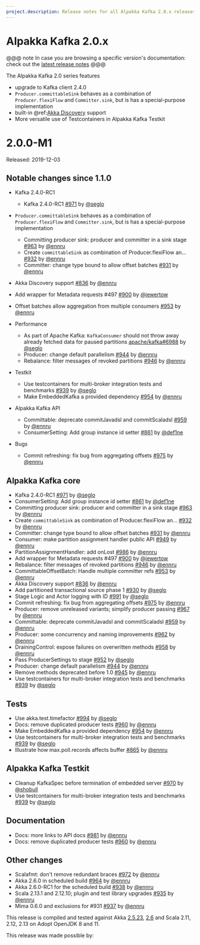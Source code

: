 ```yaml
---
project.description: Release notes for all Alpakka Kafka 2.0.x releases.
---
```

# Alpakka Kafka 2.0.x

@@@ note
In case you are browsing a specific version's documentation: check out the [latest release notes](https://doc.akka.io/docs/alpakka-kafka/current/release-notes/index.html)
@@@

The Alpakka Kafka 2.0 series features

* upgrade to Kafka client 2.4.0
* `Producer.committableSink` behaves as a combination of `Producer.flexiFlow` and `Committer.sink`, but is has a special-purpose implementation
* built-in @ref:[Akka Discovery](../discovery.md) support
* More versatile use of Testcontainers in Alpakka Kafka Testkit

# 2.0.0-M1

Released: 2019-12-03

## Notable changes since 1.1.0

* Kafka 2.4.0-RC1
    - Kafka 2.4.0-RC1 [#971](https://github.com/akka/alpakka-kafka/issues/971) by [@seglo](https://github.com/seglo)

* `Producer.committableSink` behaves as a combination of `Producer.flexiFlow` and `Committer.sink`, but is has a special-purpose implementation 
    - Committing producer sink: producer and committer in a sink stage [#963](https://github.com/akka/alpakka-kafka/issues/963) by [@ennru](https://github.com/ennru)
    - Create `committableSink` as combination of Producer.flexiFlow an… [#932](https://github.com/akka/alpakka-kafka/issues/932) by [@ennru](https://github.com/ennru)
    - Committer: change type bound to allow offset batches [#931](https://github.com/akka/alpakka-kafka/issues/931) by [@ennru](https://github.com/ennru)

- Akka Discovery support [#836](https://github.com/akka/alpakka-kafka/issues/836) by [@ennru](https://github.com/ennru)

- Add wrapper for Metadata requests #497 [#900](https://github.com/akka/alpakka-kafka/issues/900) by [@jewertow](https://github.com/jewertow)

* Offset batches allow aggregation from multiple consumers [#953](https://github.com/akka/alpakka-kafka/issues/953) by [@ennru](https://github.com/ennru)

* Performance
    - As part of Apache Kafka: `KafkaConsumer` should not throw away already fetched data for paused partitions [apache/kafka#6988](https://github.com/apache/kafka/pull/6988) by [@seglo](https://github.com/seglo)
    - Producer: change default parallelism [#944](https://github.com/akka/alpakka-kafka/issues/944) by [@ennru](https://github.com/ennru)
    - Rebalance: filter messages of revoked partitions [#946](https://github.com/akka/alpakka-kafka/issues/946) by [@ennru](https://github.com/ennru)

* Testkit
    - Use testcontainers for multi-broker integration tests and benchmarks [#939](https://github.com/akka/alpakka-kafka/issues/939) by [@seglo](https://github.com/seglo)
    - Make EmbeddedKafka a provided dependency [#954](https://github.com/akka/alpakka-kafka/issues/954) by [@ennru](https://github.com/ennru)

* Alpakka Kafka API
    - Committable: deprecate commitJavadsl and commitScaladsl [#959](https://github.com/akka/alpakka-kafka/issues/959) by [@ennru](https://github.com/ennru)
    - ConsumerSetting: Add group instance id setter [#861](https://github.com/akka/alpakka-kafka/issues/861) by [@def1ne](https://github.com/def1ne)

* Bugs
    - Commit refreshing: fix bug from aggregating offsets [#975](https://github.com/akka/alpakka-kafka/issues/975) by [@ennru](https://github.com/ennru)


## Alpakka Kafka core

- Kafka 2.4.0-RC1 [#971](https://github.com/akka/alpakka-kafka/issues/971) by [@seglo](https://github.com/seglo)
- ConsumerSetting: Add group instance id setter [#861](https://github.com/akka/alpakka-kafka/issues/861) by [@def1ne](https://github.com/def1ne)
- Committing producer sink: producer and committer in a sink stage [#963](https://github.com/akka/alpakka-kafka/issues/963) by [@ennru](https://github.com/ennru)
- Create `committableSink` as combination of Producer.flexiFlow an… [#932](https://github.com/akka/alpakka-kafka/issues/932) by [@ennru](https://github.com/ennru)
- Committer: change type bound to allow offset batches [#931](https://github.com/akka/alpakka-kafka/issues/931) by [@ennru](https://github.com/ennru)
- Consumer: make partition assignment handler public API [#949](https://github.com/akka/alpakka-kafka/issues/949) by [@ennru](https://github.com/ennru)
- PartitionAssignmentHandler: add onLost [#986](https://github.com/akka/alpakka-kafka/issues/986) by [@ennru](https://github.com/ennru)
- Add wrapper for Metadata requests #497 [#900](https://github.com/akka/alpakka-kafka/issues/900) by [@jewertow](https://github.com/jewertow)
- Rebalance: filter messages of revoked partitions [#946](https://github.com/akka/alpakka-kafka/issues/946) by [@ennru](https://github.com/ennru)
- CommittableOffsetBatch: Handle multiple committer refs [#953](https://github.com/akka/alpakka-kafka/issues/953) by [@ennru](https://github.com/ennru)
- Akka Discovery support [#836](https://github.com/akka/alpakka-kafka/issues/836) by [@ennru](https://github.com/ennru)
- Add partitioned transactional source phase 1 [#930](https://github.com/akka/alpakka-kafka/issues/930) by [@seglo](https://github.com/seglo)
- Stage Logic and Actor logging with ID [#991](https://github.com/akka/alpakka-kafka/issues/991) by [@seglo](https://github.com/seglo)
- Commit refreshing: fix bug from aggregating offsets [#975](https://github.com/akka/alpakka-kafka/issues/975) by [@ennru](https://github.com/ennru)
- Producer: remove unreleased variants; simplify producer passing [#967](https://github.com/akka/alpakka-kafka/issues/967) by [@ennru](https://github.com/ennru)
- Committable: deprecate commitJavadsl and commitScaladsl [#959](https://github.com/akka/alpakka-kafka/issues/959) by [@ennru](https://github.com/ennru)
- Producer: some concurrency and naming improvements [#962](https://github.com/akka/alpakka-kafka/issues/962) by [@ennru](https://github.com/ennru)
- DrainingControl: expose failures on overwritten methods [#958](https://github.com/akka/alpakka-kafka/issues/958) by [@ennru](https://github.com/ennru)
- Pass ProducerSettings to stage [#952](https://github.com/akka/alpakka-kafka/issues/952) by [@seglo](https://github.com/seglo)
- Producer: change default parallelism [#944](https://github.com/akka/alpakka-kafka/issues/944) by [@ennru](https://github.com/ennru)
- Remove methods deprecated before 1.0 [#945](https://github.com/akka/alpakka-kafka/issues/945) by [@ennru](https://github.com/ennru)
- Use testcontainers for multi-broker integration tests and benchmarks [#939](https://github.com/akka/alpakka-kafka/issues/939) by [@seglo](https://github.com/seglo)

## Tests

- Use akka.test.timefactor [#994](https://github.com/akka/alpakka-kafka/issues/994) by [@seglo](https://github.com/seglo)
- Docs: remove duplicated producer tests [#960](https://github.com/akka/alpakka-kafka/issues/960) by [@ennru](https://github.com/ennru)
- Make EmbeddedKafka a provided dependency [#954](https://github.com/akka/alpakka-kafka/issues/954) by [@ennru](https://github.com/ennru)
- Use testcontainers for multi-broker integration tests and benchmarks [#939](https://github.com/akka/alpakka-kafka/issues/939) by [@seglo](https://github.com/seglo)
- Illustrate how max.poll.records affects buffer [#865](https://github.com/akka/alpakka-kafka/issues/865) by [@ennru](https://github.com/ennru)

## Alpakka Kafka Testkit

- Cleanup KafkaSpec before termination of embedded server [#970](https://github.com/akka/alpakka-kafka/issues/970) by [@shobull](https://github.com/shobull)
- Use testcontainers for multi-broker integration tests and benchmarks [#939](https://github.com/akka/alpakka-kafka/issues/939) by [@seglo](https://github.com/seglo)

## Documentation

- Docs: more links to API docs [#981](https://github.com/akka/alpakka-kafka/issues/981) by [@ennru](https://github.com/ennru)
- Docs: remove duplicated producer tests [#960](https://github.com/akka/alpakka-kafka/issues/960) by [@ennru](https://github.com/ennru)

## Other changes

- Scalafmt: don't remove redundant braces [#972](https://github.com/akka/alpakka-kafka/issues/972) by [@ennru](https://github.com/ennru)
- Akka 2.6.0 in scheduled build [#964](https://github.com/akka/alpakka-kafka/issues/964) by [@ennru](https://github.com/ennru)
- Akka 2.6.0-RC1 for the scheduled build [#938](https://github.com/akka/alpakka-kafka/issues/938) by [@ennru](https://github.com/ennru)
- Scala 2.13.1 and 2.12.10; plugin and test library upgrades [#935](https://github.com/akka/alpakka-kafka/issues/935) by [@ennru](https://github.com/ennru)
- Mima 0.6.0 and exclusions for #931 [#937](https://github.com/akka/alpakka-kafka/issues/937) by [@ennru](https://github.com/ennru)




This release is compiled and tested against Akka [2.5.23](https://doc.akka.io/docs/akka/2.5/), [2.6](https://doc.akka.io/docs/akka/2.6/) and Scala 2.11, 2.12, 2.13 on Adopt OpenJDK 8 and 11.

This release was made possible by:

